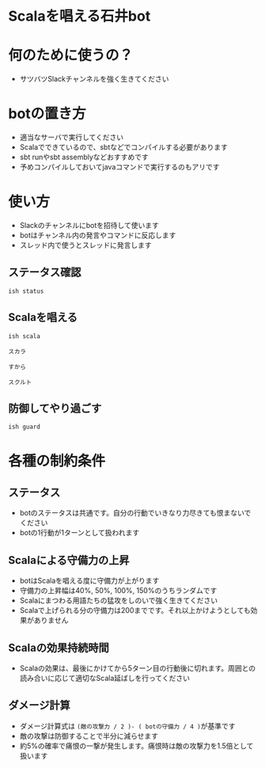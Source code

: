 # Scalaを唱える石井bot

# 何のために使うの？
- サツバツSlackチャンネルを強く生きてください

# botの置き方
- 適当なサーバで実行してください
- Scalaでできているので、sbtなどでコンパイルする必要があります
- sbt runやsbt assemblyなどおすすめです
- 予めコンパイルしておいてjavaコマンドで実行するのもアリです

# 使い方
- Slackのチャンネルにbotを招待して使います
- botはチャンネル内の発言やコマンドに反応します
- スレッド内で使うとスレッドに発言します

## ステータス確認
`ish status`

## Scalaを唱える
`ish scala`

`スカラ`

`すから`

`スクルト`

## 防御してやり過ごす
`ish guard`

# 各種の制約条件
## ステータス
- botのステータスは共通です。自分の行動でいきなり力尽きても恨まないでください
- botの1行動が1ターンとして扱われます


## Scalaによる守備力の上昇
- botはScalaを唱える度に守備力が上がります
- 守備力の上昇幅は40%, 50%, 100%, 150%のうちランダムです
- Scalaにまつわる用語たちの猛攻をしのいで強く生きてください
- Scalaで上げられる分の守備力は200までです。それ以上かけようとしても効果がありません

## Scalaの効果持続時間
- Scalaの効果は、最後にかけてから5ターン目の行動後に切れます。周囲との読み合いに応じて適切なScala延ばしを行ってください

## ダメージ計算
- ダメージ計算式は
`(敵の攻撃力 / 2 )- ( botの守備力 / 4 )`が基準です
- 敵の攻撃は防御することで半分に減らせます
- 約5%の確率で痛恨の一撃が発生します。痛恨時は敵の攻撃力を1.5倍として扱います

